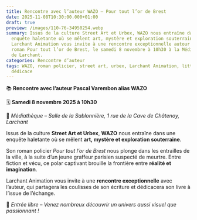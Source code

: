 ```yaml
---
title: Rencontre avec l’auteur WAZO – Pour tout l’or de Brest
date: 2025-11-08T10:30:00.000+01:00
draft: true
preview: /images/110-76-34950254.webp
summary: Issus de la culture Street Art et Urbex, WAZO nous entraîne dans une
  enquête haletante où se mêlent art, mystère et exploration souterraine.
  Larchant Animation vous invite à une rencontre exceptionnelle autour de son
  roman Pour tout l’or de Brest, le samedi 8 novembre à 10h30 à la Médiathèque
  de Larchant.
categories: Rencontre d’auteur
tags: WAZO, roman policier, street art, urbex, Larchant Animation, littérature,
  dédicace
---
```




📚 **Rencontre avec l’auteur Pascal Varembon alias WAZO**

🗓 **Samedi 8 novembre 2025 à 10h30**

📍 *Médiathèque – Salle de la Sablonnière, 1 rue de la Cave de Châtenoy, Larchant*

Issus de la culture **Street Art et Urbex**, **WAZO** nous entraîne dans une enquête haletante où se mêlent **art, mystère et exploration souterraine**.

Son roman policier *Pour tout l’or de Brest* nous plonge dans les entrailles de la ville, à la suite d’un jeune graffeur parisien suspecté de meurtre. Entre fiction et vécu, ce polar captivant brouille la frontière entre **réalité et imagination**.

Larchant Animation vous invite à une **rencontre exceptionnelle** avec l’auteur, qui partagera les coulisses de son écriture et dédicacera son livre à l’issue de l’échange.

💛 *Entrée libre – Venez nombreux découvrir un univers aussi visuel que passionnant !*
